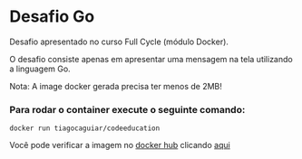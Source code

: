 # Desafio Go

Desafio apresentado no curso Full Cycle (módulo Docker).

O desafio consiste apenas em apresentar uma mensagem na tela utilizando a linguagem Go.

Nota: A image docker gerada precisa ter menos de 2MB!

### Para rodar o container execute o seguinte comando:

```
docker run tiagocaguiar/codeeducation
```

Você pode verificar a imagem no [docker hub](https://hub.docker.com/repository/docker/tiagocaguiar/codeeducation) clicando [aqui](https://hub.docker.com/repository/docker/tiagocaguiar/codeeducation)

